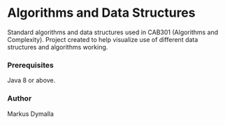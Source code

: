 # Algorithms and Data Structures
Standard algorithms and data structures used in CAB301 (Algorithms and Complexity). Project created to help visualize use of different data structures and algorithms working. 

### Prerequisites
Java 8 or above.

### Author
Markus Dymalla
